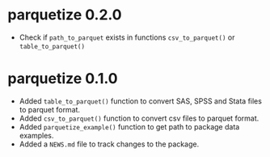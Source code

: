 # parquetize 0.2.0

* Check if `path_to_parquet` exists in functions `csv_to_parquet()` or `table_to_parquet()`


# parquetize 0.1.0

* Added `table_to_parquet()` function to convert SAS, SPSS and Stata files to parquet format.
* Added `csv_to_parquet()` function to convert csv files to parquet format.
* Added `parquetize_example()` function to get path to package data examples.
* Added a `NEWS.md` file to track changes to the package.
